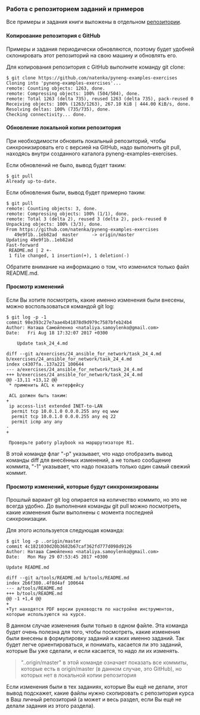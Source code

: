 ### Работа с репозиторием заданий и примеров

Все примеры и задания книги выложены в отдельном [репозитории](https://github.com/natenka/pyneng-examples-exercises).

#### Копирование репозитория с GitHub

Примеры и задания периодически обновляются, поэтому будет удобней склонировать этот репозиторий на свою машину и обновлять его.

Для копирования репозитория с GitHub выполните команду git clone:

```shellsession
$ git clone https://github.com/natenka/pyneng-examples-exercises
Cloning into 'pyneng-examples-exercises'...
remote: Counting objects: 1263, done.
remote: Compressing objects: 100% (504/504), done.
remote: Total 1263 (delta 735), reused 1263 (delta 735), pack-reused 0
Receiving objects: 100% (1263/1263), 267.10 KiB | 444.00 KiB/s, done.
Resolving deltas: 100% (735/735), done.
Checking connectivity... done.
```

#### Обновление локальной копии репозитория

При необходимости обновить локальный репозиторий, чтобы синхронизировать его с версией на GitHub, надо выполнить git pull, находясь внутри созданного каталога pyneng-examples-exercises.

Если обновлений не было, вывод будет таким:

```shellsession
$ git pull
Already up-to-date.
```

Если обновления были, вывод будет примерно таким:

```shellsession
$ git pull
remote: Counting objects: 3, done.
remote: Compressing objects: 100% (1/1), done.
remote: Total 3 (delta 2), reused 3 (delta 2), pack-reused 0
Unpacking objects: 100% (3/3), done.
From https://github.com/natenka/pyneng-examples-exercises
   49e9f1b..1eb82ad  master     -> origin/master
Updating 49e9f1b..1eb82ad
Fast-forward
 README.md | 2 +-
 1 file changed, 1 insertion(+), 1 deletion(-)
```

Обратите внимание на информацию о том, что изменился только файл README.md.

#### Просмотр изменений

Если Вы хотите посмотреть, какие именно изменения были внесены, можно воспользоваться командой git log:

```shellsession
$ git log -p -1
commit 98e393c27e7aae4b41878d9d979c7587bfeb24b4
Author: Наташа Самойленко <nataliya.samoylenko@gmail.com>
Date:   Fri Aug 18 17:32:07 2017 +0300

    Update task_24_4.md

diff --git a/exercises/24_ansible_for_network/task_24_4.md b/exercises/24_ansible_for_network/task_24_4.md
index c4307fa..137a221 100644
--- a/exercises/24_ansible_for_network/task_24_4.md
+++ b/exercises/24_ansible_for_network/task_24_4.md
@@ -13,11 +13,12 @@
 * применить ACL к интерфейсу

 ACL должен быть таким:
+
 ip access-list extended INET-to-LAN
  permit tcp 10.0.1.0 0.0.0.255 any eq www
  permit tcp 10.0.1.0 0.0.0.255 any eq 22
  permit icmp any any
-
+

 Проверьте работу playbook на маршрутизаторе R1.
```

В этой команде флаг "-p" указывает, что надо отобразить вывод команды diff для внесённых изменений, а не только сообщение коммита, "-1" указывает, что надо показать только один самый свежий коммит.

#### Просмотр изменений, которые будут синхронизированы

Прошлый вариант git log опирается на количество коммито, но это не всегда удобно. До выполнения команды git pull можно посмотреть, какие изменения были выполнены с момента последней синхронизации.

Для этого используется следующая команда:

```shellsession
$ git log -p ..origin/master
commit 4c1821030d20b3682b67caf362fd777d098d9126
Author: Наташа Самойленко <nataliya.samoylenko@gmail.com>
Date:   Mon May 29 07:53:45 2017 +0300

Update README.md

diff --git a/tools/README.md b/tools/README.md
index 2b6f380..4f8d4af 100644
--- a/tools/README.md
+++ b/tools/README.md
@@ -1 +1,4 @@
+
+Тут находятся PDF версии руководств по настройке инструментов, которые используются на курсе.
```

В данном случае изменения были только в одном файле. Эта команда будет очень полезна для того, чтобы посмотреть, какие изменения были внесены в формулировку заданий и каких именно заданий. Так будет легче ориентироваться, и понимать, касается ли это заданий, которые Вы уже сделали, и если касается, то надо ли их изменять.

>  "..origin/master" в этой команде означает показать все коммиты, которые есть в origin/master (в данном случае, это GitHub), но которых нет в локальной копии репозитория

Если изменения были в тех заданиях, которые Вы ещё не делали, этот вывод подскажет, какие файлы нужно скопировать с репозитория курса в Ваш личный репозиторий (а может и весь раздел, если Вы ещё не делали задания из этого раздела).
